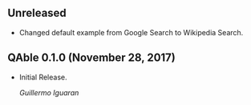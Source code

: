 ## Unreleased

*   Changed default example from Google Search to Wikipedia Search.


## QAble 0.1.0 (November 28, 2017) ##

*   Initial Release.

    *Guillermo Iguaran*
